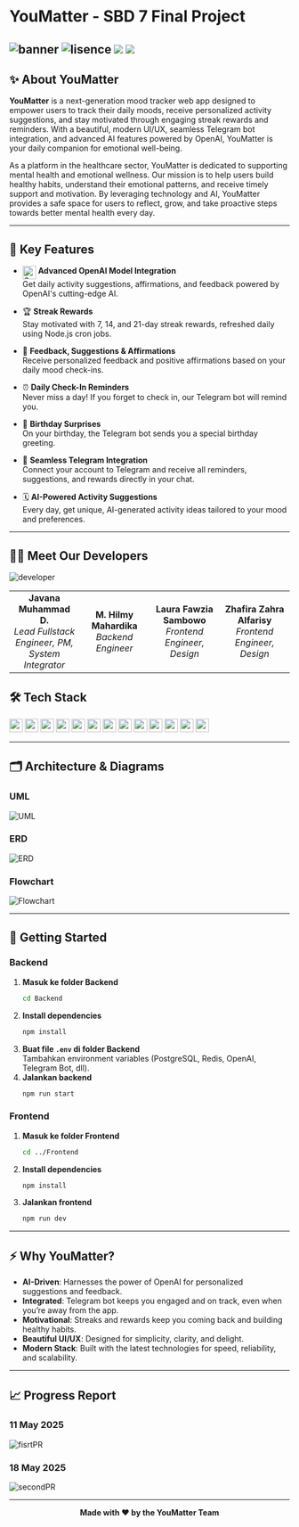 # YouMatter - SBD 7 Final Project 
![banner](https://imgur.com/4pP1iWc.png)
![lisence](https://img.shields.io/badge/License-MIT-blue) ![](https://img.shields.io/badge/%20Version-v1.0.0-blue) ![](https://img.shields.io/badge/build-passed-green)
---

## ✨ About YouMatter

**YouMatter** is a next-generation mood tracker web app designed to empower users to track their daily moods, receive personalized activity suggestions, and stay motivated through engaging streak rewards and reminders. With a beautiful, modern UI/UX, seamless Telegram bot integration, and advanced AI features powered by OpenAI, YouMatter is your daily companion for emotional well-being.

As a platform in the healthcare sector, YouMatter is dedicated to supporting mental health and emotional wellness. Our mission is to help users build healthy habits, understand their emotional patterns, and receive timely support and motivation. By leveraging technology and AI, YouMatter provides a safe space for users to reflect, grow, and take proactive steps towards better mental health every day.

---

## 🌟 Key Features

- <img src="https://cdn.jsdelivr.net/gh/simple-icons/simple-icons/icons/openai.svg" alt="OpenAI" width="24" align="top" /> **Advanced OpenAI Model Integration**  
  Get daily activity suggestions, affirmations, and feedback powered by OpenAI's cutting-edge AI.

- 🏆 **Streak Rewards**  
  Stay motivated with 7, 14, and 21-day streak rewards, refreshed daily using Node.js cron jobs.

- 💬 **Feedback, Suggestions & Affirmations**  
  Receive personalized feedback and positive affirmations based on your daily mood check-ins.

- ⏰ **Daily Check-In Reminders**  
  Never miss a day! If you forget to check in, our Telegram bot will remind you.

- 🎂 **Birthday Surprises**  
  On your birthday, the Telegram bot sends you a special birthday greeting.

- 🤖 **Seamless Telegram Integration**  
  Connect your account to Telegram and receive all reminders, suggestions, and rewards directly in your chat.

- 🗓️ **AI-Powered Activity Suggestions**  
  Every day, get unique, AI-generated activity ideas tailored to your mood and preferences.

---

## 👨‍💻 Meet Our Developers

![developer](https://imgur.com/UMiFWrQ.png)

<table align="center" width="100%" style="table-layout:fixed;">
  <tr>
    <td align="center" width="25%"><b>Javana Muhammad D.</b><br><i>Lead Fullstack Engineer, PM, System Integrator</i></td>
    <td align="center" width="25%"><b>M. Hilmy Mahardika</b><br><i>Backend Engineer</i></td>
    <td align="center" width="25%"><b>Laura Fawzia Sambowo</b><br><i>Frontend Engineer, Design</i></td>
    <td align="center" width="25%"><b>Zhafira Zahra Alfarisy</b><br><i>Frontend Engineer, Design</i></td>
  </tr>
</table>


## 🛠️ Tech Stack

<img src="https://img.shields.io/badge/PostgreSQL-316192?style=flat-square&logo=postgresql&logoColor=white" height="24"/> <img src="https://img.shields.io/badge/Redis-DC382D?style=flat-square&logo=redis&logoColor=white" height="24"/> <img src="https://img.shields.io/badge/JavaScript-F7DF1E?style=flat-square&logo=javascript&logoColor=black" height="24"/> <img src="https://img.shields.io/badge/Node.js-339933?style=flat-square&logo=node.js&logoColor=white" height="24"/> <img src="https://img.shields.io/badge/Express.js-000000?style=flat-square&logo=express&logoColor=white" height="24"/> <img src="https://img.shields.io/badge/React-20232A?style=flat-square&logo=react&logoColor=61DAFB" height="24"/> <img src="https://img.shields.io/badge/TailwindCSS-38B2AC?style=flat-square&logo=tailwind-css&logoColor=white" height="24"/> <img src="https://img.shields.io/badge/CSS3-1572B6?style=flat-square&logo=css3&logoColor=white" height="24"/> <img src="https://img.shields.io/badge/HTML5-E34F26?style=flat-square&logo=html5&logoColor=white" height="24"/> <img src="https://img.shields.io/badge/Docker-2496ED?style=flat-square&logo=docker&logoColor=white" height="24"/> <img src="https://img.shields.io/badge/Alibaba-FF6A00?style=flat-square&logo=alibabacloud&logoColor=white" height="24"/> <img src="https://img.shields.io/badge/OpenAI-412991?style=flat-square&logo=openai&logoColor=white" height="24"/> <img src="https://img.shields.io/badge/Telegram-2CA5E0?style=flat-square&logo=telegram&logoColor=white" height="24"/>

---

## 🗂️ Architecture & Diagrams

### UML
![UML](https://imgur.com/ml9mbhL.png)

### ERD
![ERD](https://imgur.com/sXcV2qQ.png)

### Flowchart
![Flowchart](https://imgur.com/h0ljtr1.png)

---

## 🚀 Getting Started

### Backend

1. **Masuk ke folder Backend**
   ```sh
   cd Backend
   ```
2. **Install dependencies**
   ```sh
   npm install
   ```
3. **Buat file `.env` di folder Backend**  
   Tambahkan environment variables (PostgreSQL, Redis, OpenAI, Telegram Bot, dll).
4. **Jalankan backend**
   ```sh
   npm run start
   ```

### Frontend

1. **Masuk ke folder Frontend**
   ```sh
   cd ../Frontend
   ```
2. **Install dependencies**
   ```sh
   npm install
   ```
3. **Jalankan frontend**
   ```sh
   npm run dev
   ```

---

## ⚡ Why YouMatter?

- **AI-Driven**: Harnesses the power of OpenAI for personalized suggestions and feedback.
- **Integrated**: Telegram bot keeps you engaged and on track, even when you’re away from the app.
- **Motivational**: Streaks and rewards keep you coming back and building healthy habits.
- **Beautiful UI/UX**: Designed for simplicity, clarity, and delight.
- **Modern Stack**: Built with the latest technologies for speed, reliability, and scalability.

---

## 📈 Progress Report

### 11 May 2025
![fisrtPR](https://imgur.com/hNtrIpZ.jpg)

### 18 May 2025
![secondPR](https://imgur.com/bz0CWAh.jpg)

---


<p align="center">
  <b>Made with ❤️ by the YouMatter Team</b>
</p>